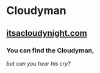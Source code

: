 # **Cloudyman**

## [itsacloudynight.com](https://itsacloudynight.com)

### **You can find the Cloudyman,**

_but can you hear his cry?_

